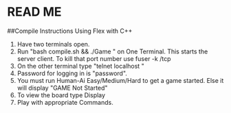 # READ ME
##Compile Instructions Using Flex with C++
1. Have two terminals open.
2. Run "bash compile.sh && ./Game <port>" on One Terminal.
This starts the server client.
To kill that port number use fuser -k <port>/tcp
3. On the other terminal type "telnet localhost <port>"
4. Password for logging in is "password".
5. You must run Human-Ai Easy/Medium/Hard to get a game started. Else it will display "GAME Not Started"
6. To view the board type Display
7. Play with appropriate Commands.
